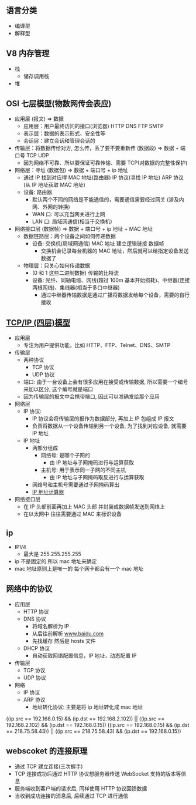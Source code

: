 ## 语言分类

- 编译型
- 解释型

## V8 内存管理

- 栈
  - 储存调用栈
- 堆

## OSI 七层模型(物数网传会表应)

- 应用层 (报文) => 数据
  - 应用层：用户最终访问的接口(浏览器) HTTP DNS FTP SMTP
  - 表示层：数据的表示形式、安全性等
  - 会话层：建立会话和管理会话的
- 传输层：将数据传给对方, 怎么传，丢了要不要重新传 (数据段) => 数据 + 端口号 TCP UDP
  - 因为网络不可靠、所以要保证可靠传输、需要 TCP(对数据的完整性保护)
- 网络层：寻址 (数据包) => 数据 + 端口号 + ip 地址
  - 通过 IP 找到对应得 MAC 地址(路由器) IP 协议(寻找 IP 地址) ARP 协议(从 IP 地址获取 MAC 地址)
  - 设备: 路由器
    - 默认两个不同的网络是不能通信的，需要通信需要经过网关 (涉及内网、外网的转换)
    - WAN 口: 可以充当网关进行上网
    - LAN 口: 局域网通信(相当于交换机)
- 网络接口层 (数据帧) => 数据 + 端口号 + ip 地址 + MAC 地址
  - 数据链路层：两个设备之间如何传递数据
    - 设备: 交换机(局域网通信) MAC 地址 建立逻辑链接 数据帧
      - 交换机会记录每台机器的 MAC 地址，然后就可以给指定设备发送数据了
  - 物理层：只关心如何传递数据
    - (0 和 1 这些二进制数据) 传输的比特流
    - 设备: 光纤、同轴电缆、网线(超过 100m 基本开始损耗)、中继器(连接两根网线)、集线器(相当于多口中继器)
      - 通过中继器传输数据是通过广播将数据发给每个设备，需要的自行接收

## [TCP/IP (四层)模型](https://cdn.xiaolincoding.com/gh/xiaolincoder/ImageHost4@main/%E7%BD%91%E7%BB%9C/tcpip%E5%8F%82%E8%80%83%E6%A8%A1%E5%9E%8B.drawio.png)

- 应用层
  - 专注为用户提供功能，比如 HTTP、FTP、Telnet、DNS、SMTP
- 传输层
  - 两种协议
    - TCP 协议
    - UDP 协议
  - 端口: 由于一台设备上会有很多应用在接受或传输数据, 所以需要一个编号来加以区分, 这个编号就是端口
  - 因为传输层的报文中会携带端口, 因此可以准确发给那个应用
- 网络层
  - IP 协议:
    - IP 协议会将传输层的报作为数据部分, 再加上 IP 包组成 IP 报文
    - 负责将数据从一个设备传输到另一个设备, 为了找到对应设备, 就需要 IP 地址
  - IP 地址
    - 两部分组成
      - 网络号: 是哪个子网的
        - 由 IP 地址与子网掩码进行与运算获取
      - 主机号: 用于表示同一子网的不同主机
        - 由 IP 地址与子网掩码取反进行与运算获取
    - 网络号和主机号需要通过子网掩码算出
    - [IP 地址计算器](https://ipv4calc.bmcx.com/)
- 网络接口层
  - 在 IP 头部前面再加上 MAC 头部 并封装成数据帧发送到网络上
  - 在以太网中 往往需要通过 MAC 来标识设备

## ip

- IPV4
  - 最大是 255.255.255.255
- ip 不是固定的 所以 mac 地址来确定
- mac 地址原则上是唯一的 每个网卡都会有一个 mac 地址

## 网络中的协议

- 应用层
  - HTTP 协议
  - DNS 协议
    - 将域名解析为 IP
    - 从后往前解析 www.baidu.com
    - 先找缓存 然后是 hosts 文件
  - DHCP 协议
    - 自动获取网络配置信息，IP 地址，动态配置 IP
- 传输层
  - TCP 协议
  - UDP 协议
- 网络
  - IP 协议
  - ARP 协议
    - 地址转化协议: 主要是将 ip 地址转化成 mac 地址

((ip.src == 192.168.0.15) && (ip.dst == 192.168.2.102)) || ((ip.src == 192.168.2.102) && (ip.dst == 192.168.0.15))
((ip.src == 192.168.0.15) && (ip.dst == 218.75.58.43)) || ((ip.src == 218.75.58.43) && (ip.dst == 192.168.0.15))

## webscoket 的连接原理

- 通过 TCP 建立连接(三次握手)
- TCP 连接成功后通过 HTTP 协议想服务器传送 WebSocket 支持的版本等信息
- 服务端收到客户端的请求后, 同样使用 HTTP 协议回馈数据
- 当收到成功连接的消息后, 后续通过 TCP 进行通信
